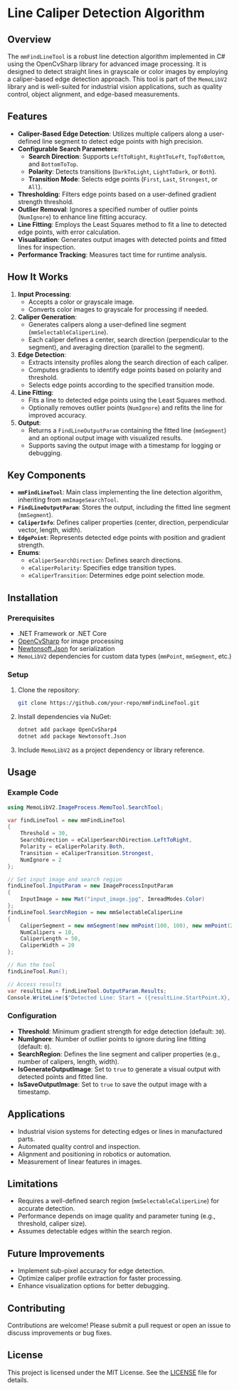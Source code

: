 # Line Caliper Detection Algorithm

## Overview

The `mmFindLineTool` is a robust line detection algorithm implemented in C# using the OpenCvSharp library for advanced image processing. It is designed to detect straight lines in grayscale or color images by employing a caliper-based edge detection approach. This tool is part of the `MemoLibV2` library and is well-suited for industrial vision applications, such as quality control, object alignment, and edge-based measurements.

## Features

- **Caliper-Based Edge Detection**: Utilizes multiple calipers along a user-defined line segment to detect edge points with high precision.
- **Configurable Search Parameters**:
  - **Search Direction**: Supports `LeftToRight`, `RightToLeft`, `TopToBottom`, and `BottomToTop`.
  - **Polarity**: Detects transitions (`DarkToLight`, `LightToDark`, or `Both`).
  - **Transition Mode**: Selects edge points (`First`, `Last`, `Strongest`, or `All`).
- **Thresholding**: Filters edge points based on a user-defined gradient strength threshold.
- **Outlier Removal**: Ignores a specified number of outlier points (`NumIgnore`) to enhance line fitting accuracy.
- **Line Fitting**: Employs the Least Squares method to fit a line to detected edge points, with error calculation.
- **Visualization**: Generates output images with detected points and fitted lines for inspection.
- **Performance Tracking**: Measures tact time for runtime analysis.

## How It Works

1. **Input Processing**:
   - Accepts a color or grayscale image.
   - Converts color images to grayscale for processing if needed.
2. **Caliper Generation**:
   - Generates calipers along a user-defined line segment (`mmSelectableCaliperLine`).
   - Each caliper defines a center, search direction (perpendicular to the segment), and averaging direction (parallel to the segment).
3. **Edge Detection**:
   - Extracts intensity profiles along the search direction of each caliper.
   - Computes gradients to identify edge points based on polarity and threshold.
   - Selects edge points according to the specified transition mode.
4. **Line Fitting**:
   - Fits a line to detected edge points using the Least Squares method.
   - Optionally removes outlier points (`NumIgnore`) and refits the line for improved accuracy.
5. **Output**:
   - Returns a `FindLineOutputParam` containing the fitted line (`mmSegment`) and an optional output image with visualized results.
   - Supports saving the output image with a timestamp for logging or debugging.

## Key Components

- **`mmFindLineTool`**: Main class implementing the line detection algorithm, inheriting from `mmImageSearchTool`.
- **`FindLineOutputParam`**: Stores the output, including the fitted line segment (`mmSegment`).
- **`CaliperInfo`**: Defines caliper properties (center, direction, perpendicular vector, length, width).
- **`EdgePoint`**: Represents detected edge points with position and gradient strength.
- **Enums**:
  - `eCaliperSearchDirection`: Defines search directions.
  - `eCaliperPolarity`: Specifies edge transition types.
  - `eCaliperTransition`: Determines edge point selection mode.

## Installation

### Prerequisites

- .NET Framework or .NET Core
- [OpenCvSharp](https://github.com/shimat/opencvsharp) for image processing
- [Newtonsoft.Json](https://www.newtonsoft.com/json) for serialization
- `MemoLibV2` dependencies for custom data types (`mmPoint`, `mmSegment`, etc.)

### Setup

1. Clone the repository:
   ```bash
   git clone https://github.com/your-repo/mmFindLineTool.git
   ```
2. Install dependencies via NuGet:
   ```bash
   dotnet add package OpenCvSharp4
   dotnet add package Newtonsoft.Json
   ```
3. Include `MemoLibV2` as a project dependency or library reference.

## Usage

### Example Code

```csharp
using MemoLibV2.ImageProcess.MemoTool.SearchTool;

var findLineTool = new mmFindLineTool
{
    Threshold = 30,
    SearchDirection = eCaliperSearchDirection.LeftToRight,
    Polarity = eCaliperPolarity.Both,
    Transition = eCaliperTransition.Strongest,
    NumIgnore = 2
};

// Set input image and search region
findLineTool.InputParam = new ImageProcessInputParam
{
    InputImage = new Mat("input_image.jpg", ImreadModes.Color)
};
findLineTool.SearchRegion = new mmSelectableCaliperLine
{
    CaliperSegment = new mmSegment(new mmPoint(100, 100), new mmPoint(200, 200)),
    NumCalipers = 10,
    CaliperLength = 50,
    CaliperWidth = 20
};

// Run the tool
findLineTool.Run();

// Access results
var resultLine = findLineTool.OutputParam.Results;
Console.WriteLine($"Detected Line: Start = ({resultLine.StartPoint.X}, {resultLine.StartPoint.Y}), End = ({resultLine.EndPoint.X}, {resultLine.EndPoint.Y})");
```

### Configuration

- **Threshold**: Minimum gradient strength for edge detection (default: `30`).
- **NumIgnore**: Number of outlier points to ignore during line fitting (default: `0`).
- **SearchRegion**: Defines the line segment and caliper properties (e.g., number of calipers, length, width).
- **IsGenerateOutputImage**: Set to `true` to generate a visual output with detected points and fitted line.
- **IsSaveOutputImage**: Set to `true` to save the output image with a timestamp.

## Applications

- Industrial vision systems for detecting edges or lines in manufactured parts.
- Automated quality control and inspection.
- Alignment and positioning in robotics or automation.
- Measurement of linear features in images.

## Limitations

- Requires a well-defined search region (`mmSelectableCaliperLine`) for accurate detection.
- Performance depends on image quality and parameter tuning (e.g., threshold, caliper size).
- Assumes detectable edges within the search region.

## Future Improvements

- Implement sub-pixel accuracy for edge detection.
- Optimize caliper profile extraction for faster processing.
- Enhance visualization options for better debugging.

## Contributing

Contributions are welcome! Please submit a pull request or open an issue to discuss improvements or bug fixes.

## License

This project is licensed under the MIT License. See the [LICENSE](LICENSE) file for details.
